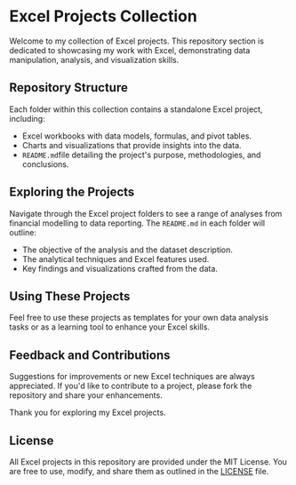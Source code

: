 # Excel Projects Collection

Welcome to my collection of Excel projects. This repository section is dedicated to showcasing my work with Excel, demonstrating data manipulation, analysis, and visualization skills.

## Repository Structure

Each folder within this collection contains a standalone Excel project, including:

- Excel workbooks with data models, formulas, and pivot tables.
- Charts and visualizations that provide insights into the data.
-  `README.md`file detailing the project's purpose, methodologies, and conclusions.

## Exploring the Projects

Navigate through the Excel project folders to see a range of analyses from financial modelling to data reporting. The `README.md` in each folder will outline:

- The objective of the analysis and the dataset description.
- The analytical techniques and Excel features used.
- Key findings and visualizations crafted from the data.

## Using These Projects

Feel free to use these projects as templates for your own data analysis tasks or as a learning tool to enhance your Excel skills.

## Feedback and Contributions

Suggestions for improvements or new Excel techniques are always appreciated. If you'd like to contribute to a project, please fork the repository and share your enhancements.

Thank you for exploring my Excel projects.

## License

All Excel projects in this repository are provided under the MIT License. You are free to use, modify, and share them as outlined in the [LICENSE](LICENSE.md) file.
